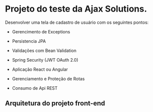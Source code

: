 # Projeto do teste da Ajax Solutions.

Desenvolver uma tela de cadastro de usuário com os seguintes pontos:

- Gerencimento de Exceptions

- Persistencia JPA

- Validações com Bean Validation

- Spring Security (JWT OAuth 2.0)

- Aplicação React ou Angular

- Gerenciamento e Proteção de Rotas

- Consumo de Api REST

## Arquitetura do projeto front-end

